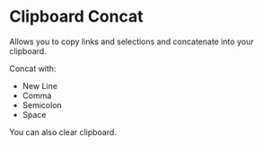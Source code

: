 # Clipboard Concat

Allows you to copy links and selections and concatenate into your clipboard.

Concat with:
- New Line
- Comma
- Semicolon
- Space

You can also clear clipboard.